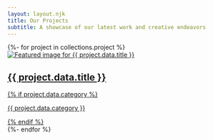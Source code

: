 ```yaml
---
layout: layout.njk
title: Our Projects
subtitle: A showcase of our latest work and creative endeavors
---
```

<div class="max-w-wide mx-auto">
    <div class="grid grid-cols-1 md:grid-cols-2 gap-8 mt-8">
        {%- for project in collections.project %}
        <a href="{{ project.url }}" class="group block relative">
            <div class="bg-neutral-900 overflow-hidden">
                <div class="relative pb-[80%]">
                    <img src="{{ project.data.featuredImage or 'https://placehold.co/800x400' }}" 
                         alt="Featured image for {{ project.data.title }}" 
                         class="absolute inset-0 w-full h-full object-cover transition-transform duration-700 group-hover:scale-105">
                </div>
                <div class="absolute bottom-0 left-0 right-0 bg-gradient-to-t from-black/90 via-black/50 to-transparent p-6 translate-y-4 transition-all duration-300 group-hover:translate-y-0 group-hover:from-black/100">
                    <h2 class="text-2xl font-semibold text-white transition-colors">{{ project.data.title }}</h2>
                    {% if project.data.category %}
                    <p class="text-sm text-white/60 mt-2">{{ project.data.category }}</p>
                    {% endif %}
                </div>
            </div>
        </a>
        {%- endfor %}
    </div>
</div>
